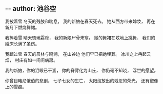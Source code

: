 --
author: 池谷空
---
我披着雪 冬天的残肢和喘息，
我的新娘在春天死去。
她从西方带来嫁妆，
再在新月下燃烧舞裙。

我捧着雪 晴天琉璃霜降，
我的新娘尸骨未寒。
她的舞裙在坟地上跳舞，
我们的婚床长满了圣伤。

我踏过雪 春天的晨林与鸣涧，
在山谷边 他们早已把她埋葬。
冰川之上冉起云烟，
村庄有如一间间病房。

我的新娘，你的泪眼已干涸，
你的脊背化为山丘，
你仍毫不知晓，
浮世的愿望。

你曾目睹尼俄伯的悲剧，
七子七女的生亡，
太阳绽放出的残忍的荣光，
还有塑像上的雪痕。
